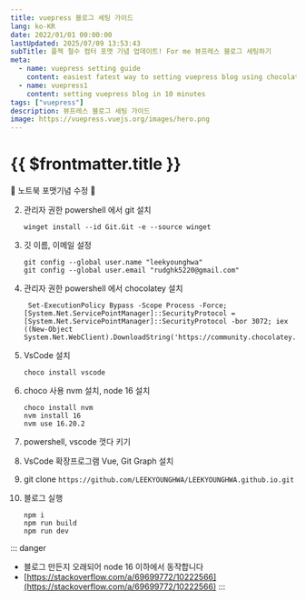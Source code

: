 ```yaml
---
title: vuepress 블로그 세팅 가이드
lang: ko-KR
date: 2022/01/01 00:00:00
lastUpdated: 2025/07/09 13:53:43
subTitle: 플젝 철수 컴터 포맷 기념 업데이트! For me 뷰프레스 블로그 세팅하기
meta:
  - name: vuepress setting guide
    content: easiest fatest way to setting vuepress blog using chocolatey, vsCode
  - name: vuepress1
    content: setting vuepress blog in 10 minutes
tags: ["vuepress"]
description: 뷰프레스 블로그 세팅 가이드
image: https://vuepress.vuejs.org/images/hero.png
---
```


# {{ $frontmatter.title }}

:tada: 노트북 포맷기념 수정 :tada:

2. 관리자 권한 powershell 에서 git 설치
   ```
   winget install --id Git.Git -e --source winget
   ```
3. 깃 이름, 이메일 설정
   ```
   git config --global user.name "leekyounghwa"
   git config --global user.email "rudghk5220@gmail.com"
   ```

4. 관리자 권한 powershell 에서 chocolatey 설치
   ```
    Set-ExecutionPolicy Bypass -Scope Process -Force; [System.Net.ServicePointManager]::SecurityProtocol = [System.Net.ServicePointManager]::SecurityProtocol -bor 3072; iex ((New-Object System.Net.WebClient).DownloadString('https://community.chocolatey.org/install.ps1'))
   ```
1. VsCode 설치
   ```
   choco install vscode
   ```
5. choco 사용 nvm 설치, node 16 설치
   ```
   choco install nvm
   nvm install 16
   nvm use 16.20.2
   ```
6. powershell, vscode 껏다 키기  
7. VsCode 확장프로그램 Vue, Git Graph 설치  
8. git clone `https://github.com/LEEKYOUNGHWA/LEEKYOUNGHWA.github.io.git`
9. 블로그 실행
   ```
   npm i
   npm run build
   npm run dev
   ```

::: danger
* 블로그 만든지 오래되어 node 16 이하에서 동작합니다
* [https://stackoverflow.com/a/69699772/10222566](https://stackoverflow.com/a/69699772/10222566)
:::



